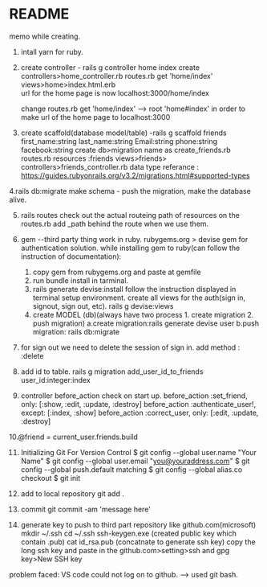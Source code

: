 # README

memo while creating.

1. intall yarn for ruby.

2. create controller  - rails g controller home index
   create controllers>home_controller.rb
          routes.rb
            get 'home/index'
          views>home>index.html.erb       
   url for the home page is now localhost:3000/home/index
  
   change routes.rb
    get 'home/index' --> root 'home#index'
    in order to make url of the home page to localhost:3000   

3. create scaffold(database model/table)  -rails g scaffold friends first_name:string last_name:string Email:string phone:string facebook:string
   create db>migration name as create_friends.rb
          routes.rb
            resources :friends
          views>friends>
          controllers>friends_controller.rb
   data type referance : https://guides.rubyonrails.org/v3.2/migrations.html#supported-types

4.rails db:migrate
  make schema - push the migration, make the database alive.

5. rails routes
   check out the actual routeing path of resources on the routes.rb
   add _path behind the route when we use them.

6. gem --third party thing work in ruby.
   rubygems.org > devise
   gem for authentication solution.
    while installing gem to ruby(can follow the instruction of documentation):
    1. copy gem from rubygems.org and paste at gemfile
    2. run bundle install in tarminal.
    3. rails generate devise:install
       follow the instruction displayed in terminal setup environment.
       create all views for the auth(sign in, signout, sign out, etc).
       rails g devise:views
    4. create MODEL (db)(always have two process 1. create migration 2. push migration)
       a.create migration:rails generate devise user
       b.push migration: rails db:migrate

7. for sign out we need to delete the session of sign in.
   add method : :delete
8. add id to table.
   rails g migration add_user_id_to_friends user_id:integer:index

9. controller
   before_action          check on start up.
   before_action :set_friend, only: [:show, :edit, :update, :destroy]
   before_action :authenticate_user!, except: [:index, :show]
   before_action :correct_user, only: [:edit, :update, :destroy]

10.@friend = current_user.friends.build

11. Initializing Git For Version Control
    $ git config --global user.name "Your Name"
    $ git config --global user.email "you@youraddress.com"
    $ git config --global push.default matching
    $ git config --global alias.co checkout
    $ git init

12. add to local repository
   git add .

13. commit
   git commit -am 'message here'

14. generate key to push to third part repository like github.com(microsoft)
   mkdir ~/.ssh
   cd ~/.ssh
   ssh-keygen.exe     (created public key which contain .pub)
   cat id_rsa.pub     (concatnate to generate ssh key)
   copy the long ssh key and paste in the github.com>setting>ssh and gpg key>New SSH key

problem faced:
VS code could not log on to github. --> used git bash.